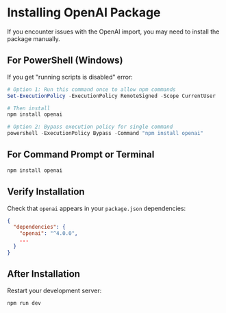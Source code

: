 # Installing OpenAI Package

If you encounter issues with the OpenAI import, you may need to install the package manually.

## For PowerShell (Windows)

If you get "running scripts is disabled" error:

```powershell
# Option 1: Run this command once to allow npm commands
Set-ExecutionPolicy -ExecutionPolicy RemoteSigned -Scope CurrentUser

# Then install
npm install openai

# Option 2: Bypass execution policy for single command
powershell -ExecutionPolicy Bypass -Command "npm install openai"
```

## For Command Prompt or Terminal

```bash
npm install openai
```

## Verify Installation

Check that `openai` appears in your `package.json` dependencies:

```json
{
  "dependencies": {
    "openai": "^4.0.0",
    ...
  }
}
```

## After Installation

Restart your development server:

```bash
npm run dev
```

